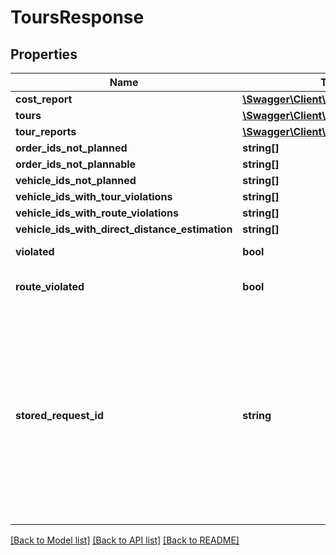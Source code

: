 # ToursResponse

## Properties
Name | Type | Description | Notes
------------ | ------------- | ------------- | -------------
**cost_report** | [**\Swagger\Client\Model\CostReport**](CostReport.md) |  | 
**tours** | [**\Swagger\Client\Model\Tour[]**](Tour.md) |  | [optional] 
**tour_reports** | [**\Swagger\Client\Model\TourReport[]**](TourReport.md) |  | [optional] 
**order_ids_not_planned** | **string[]** |  | [optional] 
**order_ids_not_plannable** | **string[]** |  | [optional] 
**vehicle_ids_not_planned** | **string[]** |  | [optional] 
**vehicle_ids_with_tour_violations** | **string[]** |  | [optional] 
**vehicle_ids_with_route_violations** | **string[]** |  | [optional] 
**vehicle_ids_with_direct_distance_estimation** | **string[]** |  | [optional] 
**violated** | **bool** | True if there is any tour violation. | [optional] 
**route_violated** | **bool** | True if there is at least one route violation at the leg. | [optional] 
**stored_request_id** | **string** | Reference to the request that is stored in the session storage with this response as input plan. If there occur any problems with the session storage, an ObjectNotStoredLimitation is generated and this parameter is null even if storage was requested. In case of evaluateToursInExecution no storedRequestId is returned because the stored input plan does not change. | [optional] 

[[Back to Model list]](../../README.md#documentation-for-models) [[Back to API list]](../../README.md#documentation-for-api-endpoints) [[Back to README]](../../README.md)

